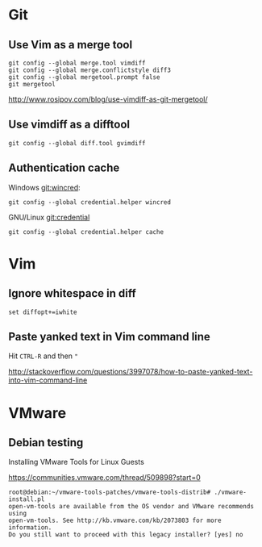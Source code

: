 # Git

## Use Vim as a merge tool

    git config --global merge.tool vimdiff
    git config --global merge.conflictstyle diff3
    git config --global mergetool.prompt false
    git mergetool

http://www.rosipov.com/blog/use-vimdiff-as-git-mergetool/

## Use vimdiff as a difftool

    git config --global diff.tool gvimdiff

## Authentication cache

Windows [git:wincred]:

    git config --global credential.helper wincred

GNU/Linux [git:credential]

    git config --global credential.helper cache

[git:wincred]: https://help.github.com/articles/caching-your-github-password-in-git/
[git:credential]: https://git-scm.com/docs/git-credential-cache

# Vim

## Ignore whitespace in diff

    set diffopt+=iwhite

## Paste yanked text in Vim command line

Hit `CTRL-R` and then `"`

http://stackoverflow.com/questions/3997078/how-to-paste-yanked-text-into-vim-command-line

# VMware

## Debian testing

Installing VMware Tools for Linux Guests

https://communities.vmware.com/thread/509898?start=0

~~~
root@debian:~/vmware-tools-patches/vmware-tools-distrib# ./vmware-install.pl 
open-vm-tools are available from the OS vendor and VMware recommends using 
open-vm-tools. See http://kb.vmware.com/kb/2073803 for more information.
Do you still want to proceed with this legacy installer? [yes] no
~~~
